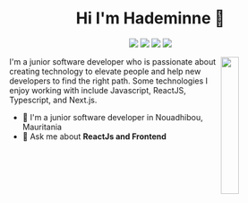 <h1 align="center">Hi I'm Hademinne 👋</h1>
<p align="center">
      <a href="https://www.linkedin.com/in/hademinne/"><img src="https://img.shields.io/badge/linkedin-%230177B5?style=flat&logo=linkedin&logoColor=white"/></a>
    <a href=""><img src="https://img.shields.io/badge/twitter-%231FA1F1?style=flat&logo=twitter&logoColor=white"/></a>
    <a href=""><img src="https://img.shields.io/badge/youtube-%23FF0000?style=flat&logo=youtube&logoColor=white"/></a>
    <a href=""><img src="https://img.shields.io/badge/instagram-%23E4415F?style=flat&logo=instagram&logoColor=white"/></a>
  </p>
  
  <img src="" align="right" width="25%"/>
I'm a junior software developer who is passionate about creating technology to elevate people and help new developers to find the right path. Some technologies I enjoy working with include Javascript, ReactJS, Typescript, and Next.js.

- 🔭 I'm a junior  software developer in Nouadhibou, Mauritania
- 💬 Ask me about **ReactJs and Frontend**

